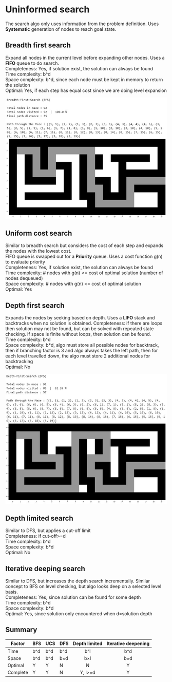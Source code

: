 # Uninformed search

The search algo only uses information from the problem definition. Uses **Systematic** generation of nodes to reach goal state.

## Breadth first search

Expand all nodes in the current level before expanding other nodes. Uses a **FIFO** queue to do search.  
Completeness: Yes, if solution exist, the solution can always be found  
Time complexity: b^d  
Space complexity: b^d, since each node must be kept in memory to return the solution  
Optimal: Yes, if each step has equal cost since we are doing level expansion 

![BFS](BFS.jpg)

## Uniform cost search

Similar to breadth search but considers the cost of each step and expands the nodes with the lowest cost.  
FIFO queue is swapped out for a **Priority** queue. Uses a cost function g(n) to evaluate priority  
Completeness: Yes, if solution exist, the solution can always be found  
Time complexity: # nodes with g(n) <= cost of optimal solution (number of nodes dequeued)  
Space complexity: # nodes with g(n) <= cost of optimal solution  
Optimal: Yes

## Depth first search

Expands the nodes by seeking based on depth. Uses a **LIFO** stack and backtracks when no solution is obtained.
Completeness: if there are loops then solution may not be found, but can be solved with repeated state checking. if space is finite without loops, then solution can be found.  
Time complexity: b^d  
Space complexity: b*d, algo must store all possible nodes for backtrack, then if branching factor is 3 and algo always takes the left path, then for each level travelled down, the algo must store 2 additional nodes for backtracking  
Optimal: No

![DFS](DFS.jpg)

## Depth limited search

Similar to DFS, but applies a cut-off limit  
Completeness: if cut-off>=d  
Time complexity: b^d  
Space complexity: b*d  
Optimal: No

## Iterative deeping search

Similar to DFS, but increases the depth search incrementally. Similar concept to BFS on level checking, but algo looks deep on a selected level basis.  
Completeness: Yes, since solution can be found for some depth  
Time complexity: b^d  
Space complexity: b*d  
Optimal: Yes, since solution only encountered when d=solution depth

## Summary

| Factor | BFS | UCS | DFS | Depth limited | Iterative deepening |
| --- | --- | --- | --- | :---: | :---: |
| Time | b^d | b^d | b^d | b^l | b^d |
| Space | b^d | b^d | b&times;d | b&times;l | b&times;d|
| Optimal | Y | Y | N | N | Y |
| Complete | Y | Y | N | Y, l>=d | Y |